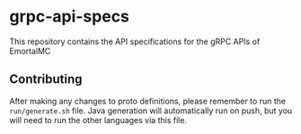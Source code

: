 # grpc-api-specs

This repository contains the API specifications for the gRPC APIs of EmortalMC

## Contributing

After making any changes to proto definitions, please remember to run the `run/generate.sh` file.
Java generation will automatically run on push, but you will need to run the other languages via this file.